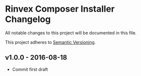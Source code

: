 # Rinvex Composer Installer Changelog

All notable changes to this project will be documented in this file.

This project adheres to [Semantic Versioning](CONTRIBUTING.md).


## v1.0.0 - 2016-08-18
- Commit first draft

